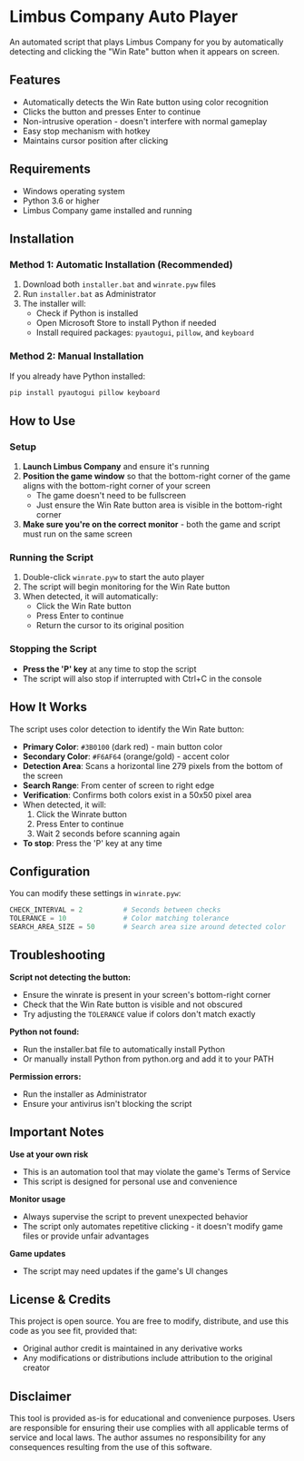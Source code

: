 # Limbus Company Auto Player

An automated script that plays Limbus Company for you by automatically detecting and clicking the "Win Rate" button when it appears on screen.

## Features

- Automatically detects the Win Rate button using color recognition
- Clicks the button and presses Enter to continue
- Non-intrusive operation - doesn't interfere with normal gameplay
- Easy stop mechanism with hotkey
- Maintains cursor position after clicking

## Requirements

- Windows operating system
- Python 3.6 or higher
- Limbus Company game installed and running

## Installation

### Method 1: Automatic Installation (Recommended)
1. Download both `installer.bat` and `winrate.pyw` files
2. Run `installer.bat` as Administrator
3. The installer will:
   - Check if Python is installed
   - Open Microsoft Store to install Python if needed
   - Install required packages: `pyautogui`, `pillow`, and `keyboard`

### Method 2: Manual Installation
If you already have Python installed:
```bash
pip install pyautogui pillow keyboard
```

## How to Use

### Setup
1. **Launch Limbus Company** and ensure it's running
2. **Position the game window** so that the bottom-right corner of the game aligns with the bottom-right corner of your screen
   - The game doesn't need to be fullscreen
   - Just ensure the Win Rate button area is visible in the bottom-right corner
3. **Make sure you're on the correct monitor** - both the game and script must run on the same screen

### Running the Script
1. Double-click `winrate.pyw` to start the auto player
2. The script will begin monitoring for the Win Rate button
3. When detected, it will automatically:
   - Click the Win Rate button
   - Press Enter to continue
   - Return the cursor to its original position

### Stopping the Script
- **Press the 'P' key** at any time to stop the script
- The script will also stop if interrupted with Ctrl+C in the console

## How It Works

The script uses color detection to identify the Win Rate button:
- **Primary Color**: `#3B0100` (dark red) - main button color
- **Secondary Color**: `#F6AF64` (orange/gold) - accent color
- **Detection Area**: Scans a horizontal line 279 pixels from the bottom of the screen
- **Search Range**: From center of screen to right edge
- **Verification**: Confirms both colors exist in a 50x50 pixel area
- When detected, it will:
  1. Click the Winrate button
  2. Press Enter to continue
  3. Wait 2 seconds before scanning again
- **To stop**: Press the 'P' key at any time

## Configuration

You can modify these settings in `winrate.pyw`:

```python
CHECK_INTERVAL = 2          # Seconds between checks
TOLERANCE = 10              # Color matching tolerance
SEARCH_AREA_SIZE = 50       # Search area size around detected color
```

## Troubleshooting

**Script not detecting the button:**
- Ensure the winrate is present in your screen's bottom-right corner
- Check that the Win Rate button is visible and not obscured
- Try adjusting the `TOLERANCE` value if colors don't match exactly

**Python not found:**
- Run the installer.bat file to automatically install Python
- Or manually install Python from python.org and add it to your PATH

**Permission errors:**
- Run the installer as Administrator
- Ensure your antivirus isn't blocking the script

## Important Notes

**Use at your own risk**
- This is an automation tool that may violate the game's Terms of Service
- This script is designed for personal use and convenience

**Monitor usage**
- Always supervise the script to prevent unexpected behavior
- The script only automates repetitive clicking - it doesn't modify game files or provide unfair advantages

**Game updates**
- The script may need updates if the game's UI changes

## License & Credits

This project is open source. You are free to modify, distribute, and use this code as you see fit, provided that:
- Original author credit is maintained in any derivative works
- Any modifications or distributions include attribution to the original creator

## Disclaimer

This tool is provided as-is for educational and convenience purposes. Users are responsible for ensuring their use complies with all applicable terms of service and local laws. The author assumes no responsibility for any consequences resulting from the use of this software.
